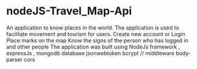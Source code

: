 # nodeJS-Travel_Map-Api
An application to know places in the world. The application is used to facilitate movement and tourism for users.
Create new account or Login
Place marks on the map
Know the signs of the person who has logged in and other people
The application was built using NodeJs framework , 
expressJs ,
mongodb database
jsonwebtoken
bcrypt 
// middleware
body-parser
cors 
